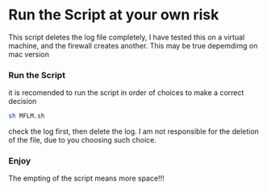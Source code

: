 # Run the Script at your own risk
This script deletes the log file completely, I have tested this on a virtual machine, and the firewall creates another. 
This may be true depemdimg on mac version

### Run the Script
it is recomended to run the script in order of choices to make a correct decision
```bash
sh MFLM.sh
```
check the log first, then delete the log.
I am not responsible for the deletion of the file, due to you choosing such choice.

### Enjoy
The empting of the script means more space!!!
